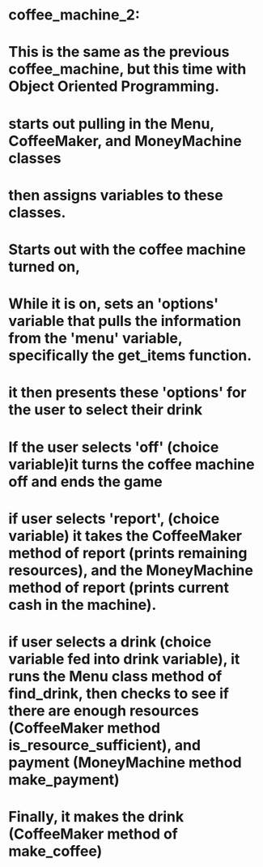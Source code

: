 # coffee_machine_2:

# This is the same as the previous coffee_machine, but this time with Object Oriented Programming.  

# starts out pulling in the Menu, CoffeeMaker, and MoneyMachine classes
# then assigns variables to these classes.
# Starts out with the coffee machine turned on,
# While it is on, sets an 'options' variable that pulls the information from the 'menu' variable, specifically the get_items function.
# it then presents these 'options' for the user to select their drink
# If the user selects 'off' (choice variable)it turns the coffee machine off and ends the game
# if user selects 'report', (choice variable) it takes the CoffeeMaker method of report (prints remaining resources), and the MoneyMachine method of report (prints current cash in the machine).
# if user selects a drink (choice variable fed into drink variable), it runs the Menu class method of find_drink, then checks to see if there are enough resources (CoffeeMaker method is_resource_sufficient), and payment (MoneyMachine method make_payment)
# Finally, it makes the drink (CoffeeMaker method of make_coffee)

